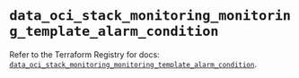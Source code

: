 # `data_oci_stack_monitoring_monitoring_template_alarm_condition`

Refer to the Terraform Registry for docs: [`data_oci_stack_monitoring_monitoring_template_alarm_condition`](https://registry.terraform.io/providers/hashicorp/oci/7.19.0/docs/data-sources/stack_monitoring_monitoring_template_alarm_condition).

